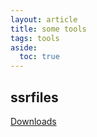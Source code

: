 ```yaml
---
layout: article
title: some tools
tags: tools
aside:
  toc: true
---
```


## ssrfiles

[Downloads](https://gitee.com/meiyujian/mystore/raw/master/gfw.zip)
